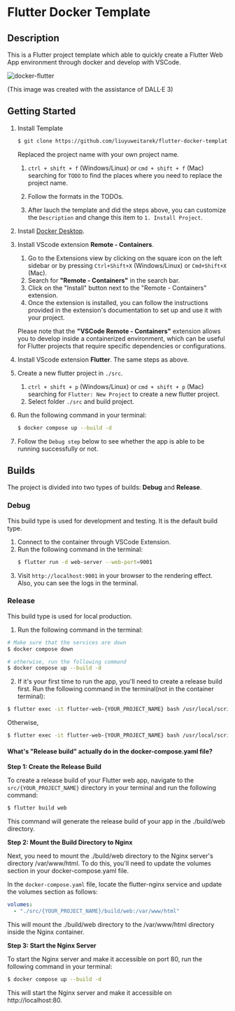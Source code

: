 # Flutter Docker Template
## Description
This is a Flutter project template which able to quickly create a Flutter Web App environment through docker and develop with VSCode.

![docker-flutter](https://github.com/liuyuweitarek/flutter-docker-template/assets/54787524/eec8d154-0d2e-4c80-94b9-3448e21a7b6e)

(This image was created with the assistance of DALL·E 3)

## Getting Started

1. Install Template

    ```bash
    $ git clone https://github.com/liuyuweitarek/flutter-docker-template.git
    ```
    
    Replaced the project name with your own project name.

    1. `ctrl + shift + f` (Windows/Linux) or `cmd + shift + f` (Mac) searching for `TODO` to find the places where you need to replace the project name.

    2. Follow the formats in the TODOs.

    3. After lauch the template and did the steps above, you can customize the `Description` and change this item to `1. Install Project`.

2. Install [Docker Desktop](https://www.docker.com/products/docker-desktop/).

3. Install VScode extension **Remote - Containers**.
    1. Go to the Extensions view by clicking on the square icon on the left sidebar or by pressing `Ctrl+Shift+X` (Windows/Linux) or `Cmd+Shift+X` (Mac).
    2. Search for **"Remote - Containers"** in the search bar.
    3. Click on the "Install" button next to the "Remote - Containers" extension.
    4. Once the extension is installed, you can follow the instructions provided in the extension's documentation to set up and use it with your project.
    
    Please note that the **"VSCode Remote - Containers"** extension allows you to develop inside a containerized environment, which can be useful for Flutter projects that require specific dependencies or configurations.

4. Install VScode extension **Flutter**. The same steps as above.

5. Create a new flutter project in `./src`.
    1. `ctrl + shift + p` (Windows/Linux) or `cmd + shift + p` (Mac) searching for `Flutter: New Project` to create a new flutter project.
    2. Select folder `./src` and build project.


6. Run the following command in your terminal:
    ```bash
    $ docker compose up --build -d
    ```
7. Follow the `Debug step` below to see whether the app is able to be running successfully or not.

## Builds
The project is divided into two types of builds: **Debug** and **Release**.

### Debug

This build type is used for development and testing. It is the default build type.

1. Connect to the container through VSCode Extension.
2. Run the following command in the terminal:
    ```bash
    $ flutter run -d web-server --web-port=9001
    ```
3. Visit `http://localhost:9001` in your browser to the rendering effect. Also, you can see the logs in the terminal.

### Release
This build type is used for local production.

1. Run the following command in the terminal:
```bash
# Make sure that the services are down
$ docker compose down

# otherwise, run the following command
$ docker compose up --build -d
```

2. If it's your first time to run the app, you'll need to create a release build first.
Run the following command in the terminal(not in the container terminal):

```bash
$ flutter exec -it flutter-web-{YOUR_PROJECT_NAME} bash /usr/local/script/flutter-web-init.sh
```

Otherwise,

```bash
$ flutter exec -it flutter-web-{YOUR_PROJECT_NAME} bash /usr/local/script/flutter-web-build.sh
```

#### What's "Release build" actually do in the docker-compose.yaml file?

**Step 1: Create the Release Build**

To create a release build of your Flutter web app, navigate to the `src/{YOUR_PROJECT_NAME}` directory in your terminal and run the following command:

```bash
$ flutter build web
```

This command will generate the release build of your app in the ./build/web directory.

**Step 2: Mount the Build Directory to Nginx**

Next, you need to mount the ./build/web directory to the Nginx server's directory /var/www/html. To do this, you'll need to update the volumes section in your docker-compose.yaml file.

In the `docker-compose.yaml` file, locate the flutter-nginx service and update the volumes section as follows:

```yaml
volumes:
  - "./src/{YOUR_PROJECT_NAME}/build/web:/var/www/html"
```

This will mount the ./build/web directory to the /var/www/html directory inside the Nginx container.

**Step 3: Start the Nginx Server**

To start the Nginx server and make it accessible on port 80, run the following command in your terminal:

```bash
$ docker compose up --build -d
```

This will start the Nginx server and make it accessible on http://localhost:80.
